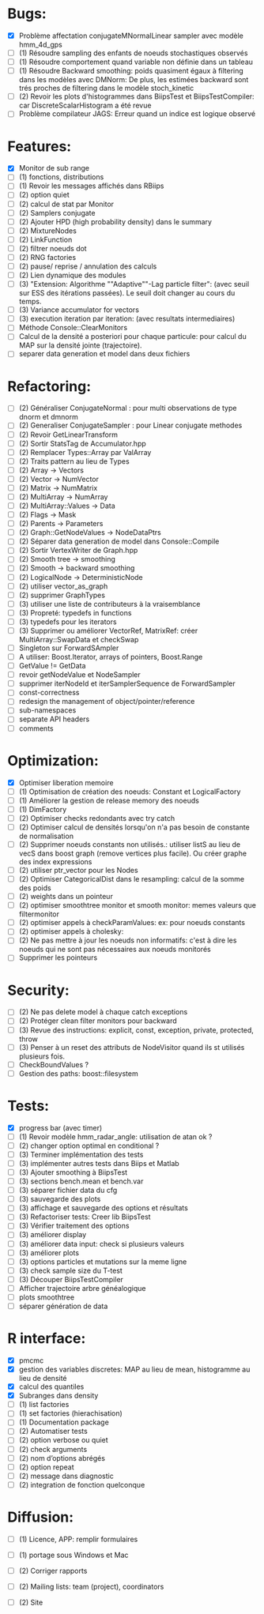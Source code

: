 Bugs:
=====  
- [x] Problème affectation conjugateMNormalLinear sampler avec modèle hmm_4d_gps 
- [ ] (1) Résoudre sampling des enfants de noeuds stochastiques observés 
- [ ] (1) Résoudre comportement quand variable non définie dans un tableau 
- [ ] (1) Résoudre Backward smoothing: poids quasiment égaux à filtering dans les modèles avec DMNorm: De plus, les estimées backward sont trés proches de filtering dans le modèle stoch_kinetic
- [ ] (2) Revoir les plots d'histogrammes dans BiipsTest et BiipsTestCompiler: car DiscreteScalarHistogram a été revue
- [ ] Problème compilateur JAGS: Erreur quand un indice est logique observé
 
Features:
=========   
- [x] Monitor de sub range 
- [ ] (1) fonctions, distributions 
- [ ] (1) Revoir les messages affichés dans RBiips 
- [ ] (2) option quiet 
- [ ] (2) calcul de stat par Monitor 
- [ ] (2) Samplers conjugate 
- [ ] (2) Ajouter HPD (high probability density) dans le summary 
- [ ] (2) MixtureNodes 
- [ ] (2) LinkFunction 
- [ ] (2) filtrer noeuds dot 
- [ ] (2) RNG factories 
- [ ] (2) pause/ reprise / annulation des calculs 
- [ ] (2) Lien dynamique des modules 
- [ ] (3) "Extension: Algorithme ""Adaptive""-Lag particle filter": (avec seuil sur ESS des itérations passées). Le seuil doit changer au cours du temps.
- [ ] (3) Variance accumulator for vectors 
- [ ] (3) execution iteration par iteration: (avec resultats intermediaires)
- [ ] Méthode Console::ClearMonitors 
- [ ] Calcul de la densité a posteriori pour chaque particule: pour calcul du MAP sur la densité jointe (trajectoire).
- [ ] separer data generation et model dans deux fichiers 
 
Refactoring:
=====   
- [ ] (2) Généraliser ConjugateNormal : pour multi observations de type dnorm et dmnorm
- [ ] (2) Generaliser ConjugateSampler : pour Linear conjugate methodes
- [ ] (2) Revoir GetLinearTransform 
- [ ] (2) Sortir StatsTag de Accumulator.hpp 
- [ ] (2) Remplacer Types<Scalar>::Array par ValArray 
- [ ] (2) Traits pattern au lieu de Types 
- [ ] (2) Array -> Vectors 
- [ ] (2) Vector -> NumVector 
- [ ] (2) Matrix -> NumMatrix 
- [ ] (2) MultiArray -> NumArray 
- [ ] (2) MultiArray::Values -> Data 
- [ ] (2) Flags -> Mask 
- [ ] (2) Parents -> Parameters 
- [ ] (2) Graph::GetNodeValues -> NodeDataPtrs 
- [ ] (2) Séparer data generation de model dans Console::Compile 
- [ ] (2) Sortir VertexWriter de Graph.hpp 
- [ ] (2) Smooth tree -> smoothing 
- [ ] (2) Smooth -> backward smoothing 
- [ ] (2) LogicalNode -> DeterministicNode 
- [ ] (2) utiliser vector_as_graph 
- [ ] (2) supprimer GraphTypes 
- [ ] (3) utiliser une liste de contributeurs à la vraisemblance 
- [ ] (3) Propreté: typedefs in functions 
- [ ] (3) typedefs pour les iterators 
- [ ] (3) Supprimer ou améliorer VectorRef, MatrixRef: créer MultiArray::SwapData et checkSwap
- [ ] Singleton sur ForwardSAmpler 
- [ ] A utiliser: Boost.Iterator, arrays of pointers, Boost.Range 
- [ ] GetValue != GetData 
- [ ] revoir getNodeValue et NodeSampler 
- [ ] supprimer iterNodeId et iterSamplerSequence de ForwardSampler 
- [ ] const-correctness
- [ ] redesign the management of object/pointer/reference
- [ ] sub-namespaces
- [ ] separate API headers
- [ ] comments

Optimization:
=============   
- [x] Optimiser liberation memoire 
- [ ] (1) Optimisation de création des noeuds: Constant et LogicalFactory
- [ ] (1) Améliorer la gestion de release memory des noeuds 
- [ ] (1) DimFactory 
- [ ] (2) Optimiser checks redondants avec try catch 
- [ ] (2) Optimiser calcul de densités lorsqu'on n'a pas besoin de constante de normalisation 
- [ ] (2) Supprimer noeuds constants non utilisés.: utiliser listS au lieu de vecS dans boost graph (remove vertices plus facile). Ou créer graphe des index expressions
- [ ] (2) utiliser ptr_vector pour les Nodes 
- [ ] (2) Optimiser CategoricalDist dans le resampling: calcul de la somme des poids
- [ ] (2) weights dans un pointeur 
- [ ] (2) optimiser smoothtree monitor et smooth monitor: memes valeurs que filtermonitor
- [ ] (2) optimiser appels à checkParamValues: ex: pour noeuds constants
- [ ] (2) optimiser appels à cholesky: 
- [ ] (2) Ne pas mettre à jour les noeuds non informatifs: c'est à dire les noeuds qui ne sont pas nécessaires aux noeuds monitorés
- [ ] Supprimer les pointeurs 

Security:
=========   
- [ ] (2) Ne pas delete model à chaque catch exceptions 
- [ ] (2) Protéger clean filter monitors pour backward 
- [ ] (3) Revue des instructions: explicit, const, exception, private, protected, throw
- [ ] (3) Penser à un reset des attributs de NodeVisitor quand ils st utilisés plusieurs fois. 
- [ ] CheckBoundValues ? 
- [ ] Gestion des paths: boost::filesystem

Tests:
======   
- [x] progress bar (avec timer) 
- [ ] (1) Revoir modèle hmm_radar_angle: utilisation de atan ok ?
- [ ] (2) changer option optimal en conditional ? 
- [ ] (3) Terminer implémentation des tests 
- [ ] (3) implémenter autres tests dans Biips et Matlab 
- [ ] (3) Ajouter smoothing à BiipsTest 
- [ ] (3) sections bench.mean et bench.var 
- [ ] (3) séparer fichier data du cfg 
- [ ] (3) sauvegarde des plots 
- [ ] (3) affichage et sauvegarde des options et résultats 
- [ ] (3) Refactoriser tests: Creer lib BiipsTest 
- [ ] (3) Vérifier traitement des options 
- [ ] (3) améliorer display 
- [ ] (3) améliorer data input: check si plusieurs valeurs 
- [ ] (3) améliorer plots 
- [ ] (3) options particles et mutations sur la meme ligne 
- [ ] (3) check sample size du T-test 
- [ ] (3) Découper BiipsTestCompiler 
- [ ] Afficher trajectoire arbre généalogique 
- [ ] plots smoothtree 
- [ ] séparer génération de data 

R interface:
============   
- [x] pmcmc 
- [x] gestion des variables discretes: MAP au lieu de mean, histogramme au lieu de densité
- [x] calcul des quantiles 
- [x] Subranges dans density 
- [ ] (1) list factories 
- [ ] (1) set factories (hierachisation) 
- [ ] (1) Documentation package 
- [ ] (2) Automatiser tests 
- [ ] (2) option verbose ou quiet 
- [ ] (2) check arguments 
- [ ] (2) nom d’options abrégés 
- [ ] (2) option repeat 
- [ ] (2) message dans diagnostic 
- [ ] (2) integration de fonction quelconque 

Diffusion:
==========  
- [ ] (1) Licence, APP: remplir formulaires
- [ ] (1) portage sous Windows et Mac 
- [ ] (2) Corriger rapports 
- [ ] (2) Mailing lists: team (project), coordinators
- [ ] (2) Site

